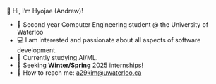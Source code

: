 👋 Hi, I’m Hyojae (Andrew)! 
- 📖 Second year Computer Engineering student @ the University of Waterloo
- 💻 I am interested and passionate about all aspects of software development.
- 🌱 Currently studying AI/ML.
- 💼 Seeking **Winter/Spring** 2025 internships!
- 📧 How to reach me: a29kim@uwaterloo.ca

<!---
hyojaek/hyojaek is a ✨ special ✨ repository because its `README.md` (this file) appears on your GitHub profile.
You can click the Preview link to take a look at your changes.
--->

